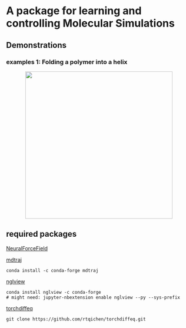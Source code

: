 # A package for learning and controlling Molecular Simulations 

## Demonstrations 

### examples 1: Folding a polymer into a helix
<p align="center">
  <img src="figures/fold.mp4" width="400"/> 
</p>

## required packages

[NeuralForceField](https://github.mit.edu/MLMat/NeuralForceField/tree/reorganize)

[mdtraj](http://mdtraj.org/1.9.3/installation.html)
```
conda install -c conda-forge mdtraj
```
[nglview](https://github.com/arose/nglview)

```
conda install nglview -c conda-forge
# might need: jupyter-nbextension enable nglview --py --sys-prefix
```

[torchdiffeq](https://github.com/rtqichen/torchdiffeq)
```
git clone https://github.com/rtqichen/torchdiffeq.git
```
